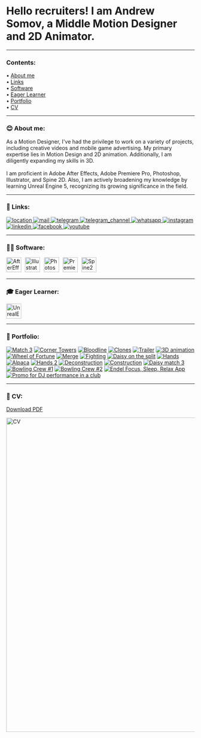 # Hello recruiters! I am Andrew Somov, a Middle Motion Designer and 2D Animator.

---

### Contents:
<p>&#x2022; <a href="#-about-me">About me</a>
<br />&#x2022; <a href="#-links">Links</a>
<br />&#x2022; <a href="#-software">Software</a>
<br />&#x2022; <a href="#-eager-learner">Eager Learner</a>
<br />&#x2022; <a href="#-portfolio">Portfolio</a>
<br />&#x2022; <a href="#-cv">CV</a></p>

---

### 😊 About me:

As a Motion Designer, I've had the privilege to work on a variety of projects, including creative videos and mobile game advertising. My primary expertise lies in Motion Design and 2D animation. Additionally, I am diligently expanding my skills in 3D. <br /><br />I am proficient in Adobe After Effects, Adobe Premiere Pro, Photoshop, Illustrator, and Spine 2D. Also, I am actively broadening my knowledge by learning Unreal Engine 5, recognizing its growing significance in the field.


---

### 🤝 Links:

<a href="https://www.google.com/maps/place/41.639427,%2041.628303/@41.639427,41.628303">
  <img src="images/point.webp" alt="location" />
</a>
<a href="mailto:motion.designer@thesomov.com">
  <img src="images/email.webp" alt="mail" />
</a>
<a href="https://t.me/thesomov">
  <img src="images/telegram.webp" alt="telegram" />
</a>
<a href="https://t.me/thesomov_channel">
  <img src="images/telegram_plus.webp" alt="telegram_channel" />
</a>
<a href="https://wa.me/995511147883">
  <img src="images/whatsapp.webp" alt="whatsapp" />
</a>
<a href="https://www.instagram.com/thesomov.video/">
  <img src="images/instagram.webp" alt="instagram" />
</a>
<a href="https://www.linkedin.com/in/andrew-somov/">
  <img src="images/linkedin.webp" alt="linkedin" />
</a>
<a href="https://www.facebook.com/thesomov">
  <img src="images/facebook.webp" alt="facebook" />
</a>
<a href="https://www.youtube.com/@thesomov">
  <img src="images/youtube.webp" alt="youtube" />
</a>

---

### 👨‍💻 Software:

<a href="https://www.adobe.com/products/aftereffects.html"><img src="https://i123.fastpic.org/big/2024/0212/5c/56fc7fc85bd65fa2d302b6767cbe645c.png" width="40" height="40" alt="AfterEffects" /></a>⠀<a href="https://www.adobe.com/products/illustrator.html"><img src="https://i123.fastpic.org/big/2024/0212/f0/73177b67e1a95de3c3ba94f53fc0f0f0.png" width="40" height="40" alt="Illustrator" /></a>⠀<a href="https://www.adobe.com/products/photoshop.html"><img src="https://i123.fastpic.org/big/2024/0212/20/3adb4f2d1d0e178fbb1493f717280d20.png" width="40" height="40" alt="Photoshop" /></a>⠀<a href="https://www.adobe.com/products/premiere.html"><img src="https://i123.fastpic.org/big/2024/0212/1b/35ff5f3817f24c56078beb390e55cd1b.png" width="40" height="40" alt="PremierePro" /></a>⠀<a href="https://esotericsoftware.com/"><img src="https://i123.fastpic.org/big/2024/0212/f9/9d3bd999a96fc0796af00f056a30b0f9.png" width="40" height="40" alt="Spine2D" /></a>


---

### 🎓 Eager Learner:
<a href="https://www.unrealengine.com/en-US"><img src="https://i123.fastpic.org/big/2024/0212/7c/aea52e38092830c745095ca21339d17c.png" width="40" height="40" alt="UnrealEngine" /></a>

---

### 💼 Portfolio:

[![Match 3](images/Match%203.webp)](https://youtu.be/ay-AtQLMpvo "Match 3")
[![Corner Towers](images/Corner%20Towers.webp)](https://youtu.be/2WUajUQkWiA "Corner Towers")
[![Bloodline](images/Bloodline.webp)](https://youtu.be/WJjGnfpONxg "Bloodline")
[![Clones](images/Clones.webp)](https://youtu.be/skTfyHF4Er8 "Clones")
[![Trailer](images/Trailer.webp)](https://youtu.be/r4Sjhsnp15o "Trailer")
[![3D animation](images/3d%20animation.webp)](https://youtu.be/biKGZTnyjSs "3D animation")
[![Wheel of Fortune](images/Wheel%20of%20Fortune.webp)](https://youtu.be/_DYcJW5NS2A "Wheel of Fortune")
[![Merge](images/Merge.webp)](https://youtu.be/uiUTVDNpzCE "Merge")
[![Fighting](images/Fighting.webp)](https://youtu.be/SJm63-7RaC4 "Fighting")
[![Daisy on the split](images/Daisy%20on%20the%20split.webp)](https://youtu.be/4PouzDkoX-U "Daisy on the split")
[![Hands](images/Hands.webp)](https://youtu.be/0_rXgeDBha4 "Hands")
[![Alpaca](images/Alpaca.webp)](https://youtu.be/QMftMcUcRZo "Alpaca")
[![Hands 2](images/Hands%202.webp)](https://youtu.be/rRDlM0RIsyQ "Hands 2")
[![Deconstruction](images/Deconstruction.webp)](https://youtu.be/YpW2012_VsM "Deconstruction")
[![Construction](images/Construction.webp)](https://youtu.be/Xq2jSq194p0 "Construction")
[![Daisy match 3](images/Daisy%20match%203.webp)](https://youtu.be/t-cOBVSqVOU "Daisy match 3")
[![Bowling Crew #1](images/BowlingCrew1.webp)](https://youtu.be/Mz5we9EB8x4 "Bowling Crew #1")
[![Bowling Crew #2](images/BowlingCrew2.webp)](https://youtu.be/wt1idiICEjI "Bowling Crew #2")
[![Endel Focus, Sleep, Relax App](images/Endel%20Focus,%20Sleep,%20Relax%20App.webp)](https://youtu.be/zhDHqAe-bak "Endel Focus, Sleep, Relax App")
[![Promo for DJ performance in a club](images/Promo%20for%20DJ%20performance%20in%20a%20club.webp)](https://youtu.be/514iu4GWyHw "Promo for DJ performance in a club")

---

### 👔 CV:
<a href="https://andrewsomov.github.io/AndrewSomov/Andrew_Somov_Motion_designer_resume-en.pdf">Download PDF</a>

<a href="https://thesomov.com/cv"><img src="images/Andrew_Somov_Motion_designer_resume-en.png" width="595" height="841" alt="CV" /></a>
